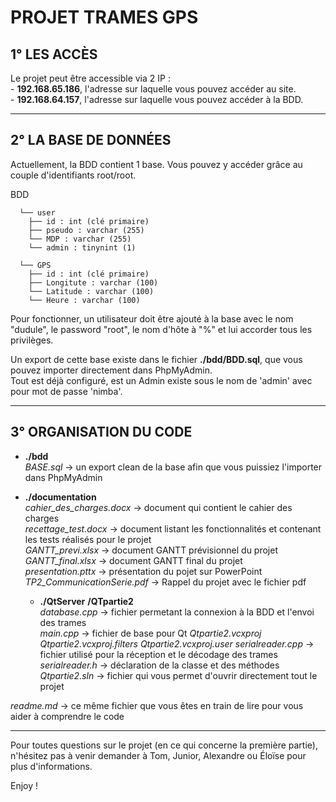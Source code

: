 # PROJET TRAMES GPS


## 1° LES ACCÈS

Le projet peut être accessible via 2 IP :  
    - __192.168.65.186__, l'adresse sur laquelle vous pouvez accéder au site.  
    - __192.168.64.157__, l'adresse sur laquelle vous pouvez accéder à la BDD.


-----------------


## 2° LA BASE DE DONNÉES

Actuellement, la BDD contient 1 base. Vous pouvez y accéder grâce au couple d'identifiants root/root.

BDD     	

      └── user  
        ├── id : int (clé primaire)  
        ├── pseudo : varchar (255)  
        └── MDP : varchar (255)  
        └── admin : tinynint (1)  

      └── GPS    
        ├── id : int (clé primaire)  
        ├── Longitute : varchar (100)    
        └── Latitude : varchar (100)    
        └── Heure : varchar (100)   

Pour fonctionner, un utilisateur doit être ajouté à la base avec le nom "dudule", le password "root", le nom
d'hôte à "%" et lui accorder tous les privilèges.

Un export de cette base existe dans le fichier __./bdd/BDD.sql__, que vous pouvez importer directement dans PhpMyAdmin.  
Tout est déjà configuré, est un Admin existe sous le nom de 'admin' avec pour mot de passe 'nimba'.  

-----------------


## 3° ORGANISATION DU CODE
 
* __./bdd__    
    *BASE.sql* -> un export clean de la base afin que vous puissiez l'importer dans PhpMyAdmin  

* __./documentation__  
    *cahier_des_charges.docx* -> document qui contient le cahier des charges   
    *recettage_test.docx* -> document listant les fonctionnalités et contenant les tests réalisés pour le projet  
    *GANTT_previ.xlsx* -> document GANTT prévisionnel du projet  
    *GANTT_final.xlsx* -> document GANTT final du projet  
    *presentation.pttx* -> présentation du pojet sur PowerPoint  
    *TP2_CommunicationSerie.pdf* -> Rappel du projet avec le fichier pdf

  * __./QtServer__
     __/QTpartie2__  
        *database.cpp* -> fichier permetant la connexion à la BDD et l'envoi des trames  
        *main.cpp* -> fichier de base pour Qt
        *Qtpartie2.vcxproj*
        *Qtpartie2.vcxproj.filters*
        *Qtpartie2.vcxproj.user*
        *serialreader.cpp* -> fichier utilisé pour la réception et le décodage des trames
        *serialreader.h* -> déclaration de la classe et des méthodes  
    *Qtpartie2.sln* -> fichier qui vous permet d'ouvrir directement tout le projet  
        

*readme.md* -> ce même fichier que vous êtes en train de lire pour vous aider à comprendre le code  

-----------------


Pour toutes questions sur le projet (en ce qui concerne la première partie), n'hésitez pas à venir demander à Tom, Junior, Alexandre ou Éloïse pour plus d'informations.  

Enjoy ! 
